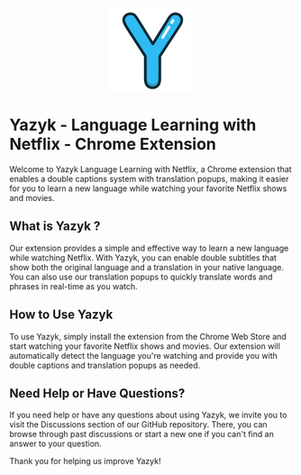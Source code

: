 <p align="center">
  <img src="logo.png"  width="150" height="150">
</p>





# Yazyk - Language Learning with Netflix - Chrome Extension

Welcome to Yazyk Language Learning with Netflix, a Chrome extension that enables a double captions system with translation popups, making it easier for you to learn a new language while watching your favorite Netflix shows and movies.

## What is Yazyk ?

Our extension provides a simple and effective way to learn a new language while watching Netflix. With Yazyk, you can enable double subtitles that show both the original language and a translation in your native language. You can also use our translation popups to quickly translate words and phrases in real-time as you watch.

## How to Use Yazyk

To use Yazyk, simply install the extension from the Chrome Web Store and start watching your favorite Netflix shows and movies. Our extension will automatically detect the language you're watching and provide you with double captions and translation popups as needed.

## Need Help or Have Questions?

If you need help or have any questions about using Yazyk, we invite you to visit the Discussions section of our GitHub repository. There, you can browse through past discussions or start a new one if you can't find an answer to your question.


Thank you for helping us improve Yazyk!

